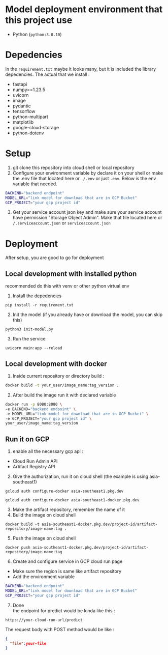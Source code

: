 # Model deployment environment that this project use
- Python (`python:3.8.10`)
# Depedencies
In the `requirement.txt` maybe it looks many, but it is included the library depedencies. The actual that we install :
- fastapi 
- numpy==1.23.5 
- uvicorn 
- image 
- pydantic 
- tensorflow 
- python-multipart 
- matplotlib 
- google-cloud-storage 
- python-dotenv
# Setup
1. git clone this repository into cloud shell or local repository
2. Configure your environment variable by declare it on your shell or make the .env file that located here or `./.env` or just `.env`. Below is the env variable that needed.
```bash
BACKEND="backend endpoint"
MODEL_URL="link model for download that are in GCP Bucket"
GCP_PROJECT="your gcp project id"
```
3. Get your service account json key and make sure your service account have permission "Storage Object Admin". Make that file located here or `/.serviceaccount.json` or `serviceaccount.json`

# Deployment

After setup, you are good to go for deployment

## Local development with installed python 
recommended do this with venv or other python virtual env

1. Install the depedencies

```shell
pip install -r requirement.txt
```

2. Init the model (if you already have or download the model, you can skip this)
```shell
python3 init-model.py
```
3. Run the service
```
uvicorn main:app --reload 
```

## Local development with docker
1. Inside current repository or directory build :
```bash
docker build -t your_user/image_name:tag_version .
```
2. After build the image run it with declared variable
```bash
docker run -p 8080:8080 \
-e BACKEND="backend endpoint" \
-e MODEL_URL="link model for download that are in GCP Bucket" \
-e GCP_PROJECT="your gcp project id" \
your_user/image_name:tag_version
```

## Run it on GCP
1. enable all the necessary gcp api :
  - Cloud Run Admin API
  - Artifact Registry API
2. Give the authorization, run it on cloud shell (the example is using asia-southeast1)
```shell
gcloud auth configure-docker asia-southeast1.pkg.dev
```
```shell
gcloud auth configure-docker asia-southeast1-docker.pkg.dev
```
3. Make the artifact repository, remember the name of it
4. Build the image on cloud shell
```shell
docker build -t asia-southeast1-docker.pkg.dev/project-id/artifact-repository/image-name:tag .
```
5. Push the image on cloud shell
```shell
docker push asia-southeast1-docker.pkg.dev/project-id/artifact-repository/image-name:tag
```
6. Create and configure service in GCP cloud run page 
  - Make sure the region is same like artifact repository 
  - Add the environment variable
  ```bash
BACKEND="backend endpoint"
MODEL_URL="link model for download that are in GCP Bucket"
GCP_PROJECT="your gcp project id"
```
7. Done <br>
the endpoint for predict would be kinda like this :
```shell
https://your-cloud-run-url/predict
```
The request body with POST method would be like :
```json
{
  "file":your-file
}
```